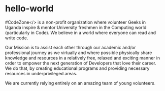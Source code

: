 # hello-world
#CodeZone</> is a non-profit organization where volunteer Geeks in Uganda inspire & mentor University freshmen in the Computing world (particularly in Code).
We believe in a world where everyone can read and write code.

Our Mission is to assist each other through our academic and/or professional journey as we virtually and where possible physically share knowledge and resources in a relatively free, relaxed and exciting manner in order to empower the next generation of Developers that love their career. We do that, by creating educational programs and providing necessary resources in underprivileged areas.

We are currently relying entirely on an amazing team of young volunteers.
